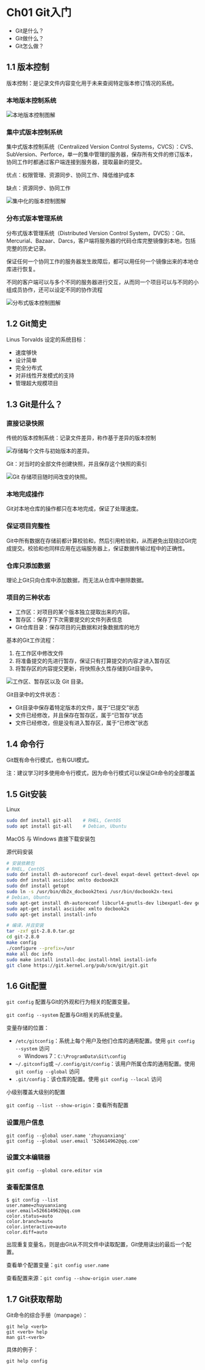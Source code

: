 # Ch01 Git入门

* Git是什么？
* Git做什么？
* Git怎么做？

## 1.1 版本控制

版本控制：是记录文件内容变化用于未来查阅特定版本修订情况的系统。

### 本地版本控制系统

![本地版本控制图解](https://git-scm.com/book/en/v2/images/local.png)

### 集中式版本控制系统

集中式版本控制系统（Centralized Version Control Systems，CVCS）：CVS、SubVersion、Perforce，单一的集中管理的服务器，保存所有文件的修订版本，协同工作时都通过客户端连接到服务器，提取最新的提交。

优点：权限管理、资源同步、协同工作、降低维护成本

缺点：资源同步、协同工作

![集中化的版本控制图解](https://git-scm.com/book/en/v2/images/centralized.png)

### 分布式版本管理系统

分布式版本管理系统（Distributed Version Control System，DVCS）：Git、Mercurial、Bazaar、Darcs，客户端将服务器的代码仓库完整镜像到本地，包括完整的历史记录。

保证任何一个协同工作的服务器发生故障后，都可以用任何一个镜像出来的本地仓库进行恢复。

不同的客户端可以与多个不同的服务器进行交互，从而同一个项目可以与不同的小组成员协作，还可以设定不同的协作流程

![分布式版本控制图解](https://git-scm.com/book/en/v2/images/distributed.png)

## 1.2 Git简史

Linus Torvalds 设定的系统目标：

* 速度够快
* 设计简单
* 完全分布式
* 对非线性开发模式的支持
* 管理超大规模项目

## 1.3 Git是什么？

### 直接记录快照

传统的版本控制系统：记录文件差异，称作基于差异的版本控制

![存储每个文件与初始版本的差异。](https://git-scm.com/book/en/v2/images/deltas.png)

Git：对当时的全部文件创建快照，并且保存这个快照的索引

![Git 存储项目随时间改变的快照。](https://git-scm.com/book/en/v2/images/snapshots.png)

### 本地完成操作

Git对本地仓库的操作都只在本地完成，保证了处理速度。

### 保证项目完整性

Git中所有数据在存储前都计算校验和，然后引用检验和，从而避免出现绕过Git完成提交。校验和也同样应用在远端服务器上，保证数据传输过程中的正确性。

### 仓库只添加数据

理论上Git只向仓库中添加数据，而无法从仓库中删除数据。

### 项目的三种状态

* 工作区：对项目的某个版本独立提取出来的内容。
* 暂存区：保存了下次需要提交的文件列表信息
* Git仓库目录：保存项目的元数据和对象数据库的地方

基本的Git工作流程：

1. 在工作区中修改文件
2. 将准备提交的先进行暂存，保证只有打算提交的内容才进入暂存区
3. 将暂存区的内容提交更新，将快照永久性存储到Git目录中。

![工作区、暂存区以及 Git 目录。](https://git-scm.com/book/en/v2/images/areas.png)

Git目录中的文件状态：

* Git目录中保存着特定版本的文件，属于“已提交”状态
* 文件已经修改，并且保存在暂存区，属于“已暂存”状态
* 文件已经修改，但是没有进入暂存区，属于“已修改”状态

## 1.4 命令行

Git既有命令行模式，也有GUI模式。

注：建议学习时多使用命令行模式，因为命令行模式可以保证Git命令的全部覆盖

## 1.5 Git安装

Linux

```bash
sudo dnf install git-all	# RHEL, CentOS
sudo apt install git-all	# Debian, Ubuntu
```

MacOS 与 Windows 直接下载安装包

源代码安装

```bash
# 安装依赖包
# RHEL, CentOS
sudo dnf install dh-autoreconf curl-devel expat-devel gettext-devel openssl-devel perl-devel zlib-devel
sudo dnf install asciidoc xmlto docbook2X
sudo dnf install getopt
sudo ln -s /usr/bin/db2x_docbook2texi /usr/bin/docbook2x-texi
# Debian, Ubuntu
sudo apt-get install dh-autoreconf libcurl4-gnutls-dev libexpatl-dev gettext libz-dev libssl-dev
sudo apt-get install asciidoc xmlto docbook2x
sudo apt-get install install-info

# 编译，并且安装
tar -zxf git-2.8.0.tar.gz
cd git-2.8.0
make config 
./configure --prefix=/usr
make all doc info
sudo make install install-doc install-html install-info
git clone https://git.kernel.org/pub/scm/git/git.git
```

## 1.6 Git配置

`git config` 配置与Git的外观和行为相关的配置变量。

`git config --system` 配置与Git相关的系统变量。

变量存储的位置：

* `/etc/gitconfig`：系统上每个用户及他们仓库的通用配置。使用 `git config --system` 访问
  * Windows 7：`C:\ProgramData\Git\config`
* `~/.gitconfig`或 `~/.config/git/config`：该用户所属仓库的通用配置。使用 `git config --global` 访问
* `.git/config`：该仓库的配置。使用 `git config --local` 访问

小级别覆盖大级别的配置

`git config --list --show-origin`：查看所有配置

### 设置用户信息

```shell
git config --global user.name 'zhuyuanxiang'
git config --global user.email '526614962@qq.com'
```

### 设置文本编辑器

`git config --global core.editor vim`

### 查看配置信息

```shell
$ git config --list
user.name=zhuyuanxiang
user.email=526614962@qq.com
color.status=auto
color.branch=auto
color.interactive=auto
color.diff=auto
```

出现重复变量名，则是由Git从不同文件中读取配置，Git使用读出的最后一个配置。

查看单个配置变量：`git config user.name`

查看配置来源：`git config --show-origin user.name`

## 1.7 Git获取帮助

Git命令的综合手册（manpage）：

```shell
git help <verb>
git <verb> help
man git-<verb>
```

具体的例子：

```shell
git help config
```
